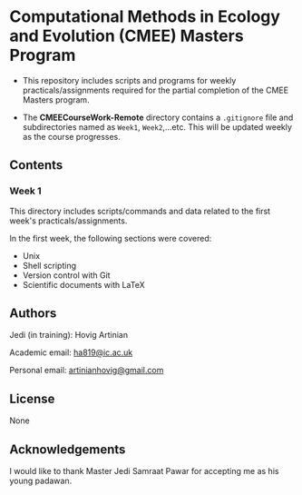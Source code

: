 # Computational Methods in Ecology and Evolution (CMEE) Masters Program

* This repository includes scripts and programs for weekly practicals/assignments required for the partial completion of the CMEE Masters program.

* The **CMEECourseWork-Remote** directory contains a `.gitignore` file and subdirectories named as `Week1`, `Week2`,...etc. This will be updated weekly as the course progresses. 

## Contents

### Week 1

This directory includes scripts/commands and data related to the first week's practicals/assignments. 

In the first week, the following sections were covered:

* Unix
* Shell scripting
* Version control with Git
* Scientific documents with LaTeX

## Authors

Jedi (in training): Hovig Artinian

Academic email: ha819@ic.ac.uk

Personal email: artinianhovig@gmail.com

## License

None

## Acknowledgements

I would like to thank Master Jedi Samraat Pawar for accepting me as his young padawan.
